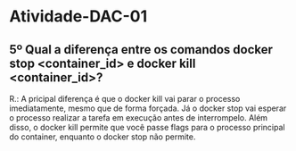 # Atividade-DAC-01

## 5º Qual a diferença entre os comandos docker stop <container_id> e docker kill <container_id>? 

R.: A pricipal diferença é que o docker kill vai parar o processo imediatamente, mesmo que de forma forçada. Já o docker stop vai esperar o processo realizar a tarefa em execução antes de interrompelo. Além disso, o docker kill permite que você passe flags para o processo principal do container, enquanto o docker stop não permite.
